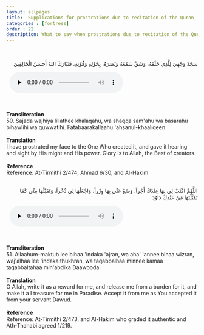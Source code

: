 ```yaml
---
layout: allpages
title:  Supplications for prostrations due to recitation of the Quran
categories : [fortress]
order : 22
description: What to say when prostrations due to recitation of the Quran
---
```

&nbsp;
<div class="arabictext" dir="RTL">

سَجَدَ وَجْهِيَ لِلَّذِي خَلَقَهُ، وَشَقَّ سَمْعَهُ وَبَصَرَهُ، بِحَوْلِهِ وَقُوَّتِهِ، فَتَبَارَكَ اللهُ أَحسَنُ الْخَالِقِينَ

</div>
&nbsp;


<audio controls  preload="none">
  <source src="{{ site.baseurl }}/audio/fortress/50.mp3" type="audio/mpeg">
Your browser does not support the audio element.
</audio>


&nbsp;
<div class="duaextra" tabindex="0">
<div><strong>Transliteration</strong></div>
<div class="extra">50. Sajada wajhiya lillathee khalaqahu, wa shaqqa sam'ahu wa basarahu bihawlihi wa quwwatihi. Fatabaarakallaahu 'ahsanul-khaaliqeen.</div>
</div>
&nbsp;
<div class="duaextra" tabindex="0">
<div><strong>Translation</strong></div>
<div class="extra">I have prostrated my face to the One Who created it, and gave it hearing and sight by His might and His power. Glory is to Allah, the Best of creators.</div>
</div>
&nbsp;
<div class="duaextra" tabindex="0">
<div><strong>Reference</strong></div>
<div class="extra">Reference: At-Tirmithi 2/474, Ahmad 6/30, and Al-Hakim</div>
</div>
&nbsp;
<div class="arabictext" dir="RTL">

اللَّهُمَّ اكْتُبْ لِي بِهَا عِنْدَكَ أَجْراً، وَضَعْ عَنِّي بِهَا وِزْراً، وَاجْعَلْهَا لِي ذُخْراً، وَتَقَبَّلْهَا مِنِّي كَمَا تَقَبَّلْتَهَا مَنْ عَبْدِكَ دَاوُدَ

</div>
&nbsp;


<audio controls  preload="none">
  <source src="{{ site.baseurl }}/audio/fortress/51.mp3" type="audio/mpeg">
Your browser does not support the audio element.
</audio>


&nbsp;
<div class="duaextra" tabindex="0">
<div><strong>Transliteration</strong></div>
<div class="extra">51. Allaahum-maktub lee bihaa 'indaka 'ajran, wa aha' 'annee bihaa wizran, waj'alhaa lee 'indaka thukhran, wa taqabbalhaa minnee kamaa taqabbaltahaa min'abdika Daawooda.</div>
</div>
&nbsp;
<div class="duaextra" tabindex="0">
<div><strong>Translation</strong></div>
<div class="extra">O Allah, write it as a reward for me, and release me from a burden for it, and make it a I treasure for me in Paradise. Accept it from me as You accepted it from your servant Dawud.</div>
</div>
&nbsp;
<div class="duaextra" tabindex="0">
<div><strong>Reference</strong></div>
<div class="extra">Reference: At-Tirmithi 2/473, and Al-Hakim who graded it authentic and Ath-Thahabi agreed 1/219.</div>
</div>